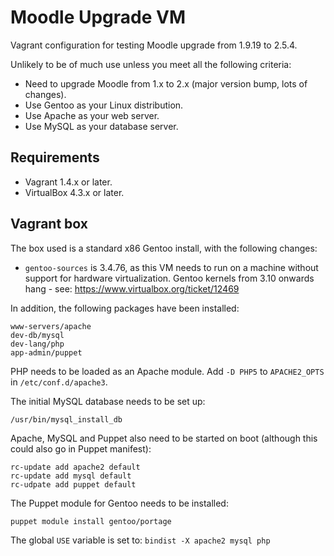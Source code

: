 Moodle Upgrade VM
=================

Vagrant configuration for testing Moodle upgrade from 1.9.19 to 2.5.4.

Unlikely to be of much use unless you meet all the following criteria:

 * Need to upgrade Moodle from 1.x to 2.x (major version bump, lots of changes).
 * Use Gentoo as your Linux distribution.
 * Use Apache as your web server.
 * Use MySQL as your database server.
 
Requirements
------------
 
 * Vagrant 1.4.x or later.
 * VirtualBox 4.3.x or later.

Vagrant box
-----------

The box used is a standard x86 Gentoo install, with the following changes:

 * `gentoo-sources` is 3.4.76, as this VM needs to run on a machine without support for hardware virtualization. Gentoo kernels from 3.10 onwards hang - see: https://www.virtualbox.org/ticket/12469

In addition, the following packages have been installed:

```
www-servers/apache
dev-db/mysql
dev-lang/php
app-admin/puppet
```

PHP needs to be loaded as an Apache module. Add `-D PHP5` to `APACHE2_OPTS` in `/etc/conf.d/apache3`.

The initial MySQL database needs to be set up:

```
/usr/bin/mysql_install_db
```

Apache, MySQL and Puppet also need to be started on boot (although this could also go in Puppet manifest):

```
rc-update add apache2 default
rc-update add mysql default
rc-udpate add puppet default
```

The Puppet module for Gentoo needs to be installed:

```
puppet module install gentoo/portage
```

The global `USE` variable is set to: `bindist -X apache2 mysql php`